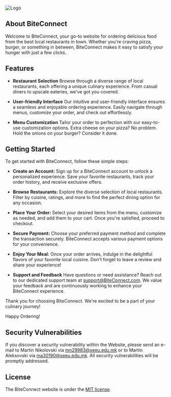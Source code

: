 
![Logo]([[https://imgur.com/1rRvo3m](https://imgur.com/PVzahHX)](https://i.imgur.com/PVzahHX.png))

## About BiteConnect

Welcome to BiteConnect, your go-to website for ordering delicious food from the best local restaurants in town. Whether you're craving pizza, burger, or something in between, BiteConnect makes it easy to satisfy your hunger with just a few clicks.

## Features

- **Restaurant Selection**
Browse through a diverse range of local restaurants, each offering a unique culinary experience. From casual diners to upscale eateries, we've got you covered.

- **User-friendly Interface**
Our intuitive and user-friendly interface ensures a seamless and enjoyable ordering experience. Easily navigate through menus, customize your order, and check out effortlessly.

- **Menu Customization**
Tailor your order to perfection with our easy-to-use customization options. Extra cheese on your pizza? No problem. Hold the onions on your burger? Consider it done.

## Getting Started

To get started with BiteConnect, follow these simple steps:

- **Create an Account:**
Sign up for a BiteConnect account to unlock a personalized experience. Save your favorite restaurants, track your order history, and receive exclusive offers.

- **Browse Restaurants:**
Explore the diverse selection of local restaurants. Filter by cuisine, ratings, and more to find the perfect dining option for any occasion.

- **Place Your Order:**
Select your desired items from the menu, customize as needed, and add them to your cart. Once you're satisfied, proceed to checkout.

- **Secure Payment:**
Choose your preferred payment method and complete the transaction securely. BiteConnect accepts various payment options for your convenience.

- **Enjoy Your Meal:**
Once your order arrives, indulge in the delightful flavors of your favorite local cuisine. Don't forget to leave a review and share your experience!

- **Support and Feedback**
Have questions or need assistance? Reach out to our dedicated support team at support@BiteConnect.com. We value your feedback and are continuously working to enhance your BiteConnect experience.

Thank you for choosing BiteConnect. We're excited to be a part of your culinary journey!

Happy Ordering!

## Security Vulnerabilities

If you discover a security vulnerability within the Website, please send an e-mail to Martin Nikolovski via [mn29983@seeu.edu.mk](mailto:mn29983@seeu.edu.mk) or to Martin Aleksovski via [ma30190@seeu.edu.mk](mailto:ma30190@seeu.edu.mk). All security vulnerabilities will be promptly addressed.

## License

The BiteConnect website is under the [MIT license](https://opensource.org/licenses/MIT).
